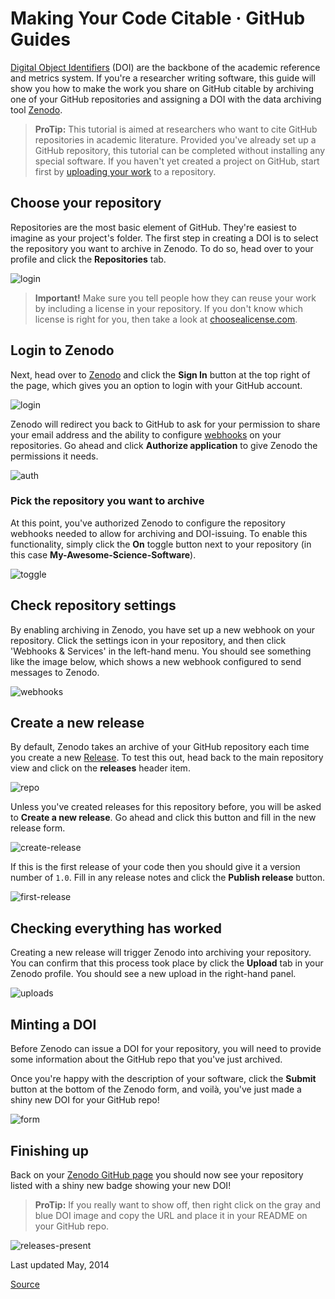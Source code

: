 # Making Your Code Citable · GitHub Guides

[Digital Object Identifiers][1] (DOI) are the backbone of the academic reference and metrics system. If you're a researcher writing software, this guide will show you how to make the work you share on GitHub citable by archiving one of your GitHub repositories and assigning a DOI with the data archiving tool [Zenodo][2].

> **ProTip:** This tutorial is aimed at researchers who want to cite GitHub repositories in academic literature. Provided you've already set up a GitHub repository, this tutorial can be completed without installing any special software. If you haven't yet created a project on GitHub, start first by [uploading your work][3] to a repository.

## Choose your repository

Repositories are the most basic element of GitHub. They're easiest to imagine as your project's folder. The first step in creating a DOI is to select the repository you want to archive in Zenodo. To do so, head over to your profile and click the **Repositories** tab.

![login][4]

> **Important!** Make sure you tell people how they can reuse your work by including a license in your repository. If you don't know which license is right for you, then take a look at [choosealicense.com][5].

## Login to Zenodo

Next, head over to [Zenodo][6] and click the **Sign In** button at the top right of the page, which gives you an option to login with your GitHub account.

![login][7]

Zenodo will redirect you back to GitHub to ask for your permission to share your email address and the ability to configure [webhooks][8] on your repositories. Go ahead and click **Authorize application** to give Zenodo the permissions it needs.

![auth][9]

### Pick the repository you want to archive

At this point, you've authorized Zenodo to configure the repository webhooks needed to allow for archiving and DOI-issuing. To enable this functionality, simply click the **On** toggle button next to your repository (in this case **My-Awesome-Science-Software**).

![toggle][10]

## Check repository settings

By enabling archiving in Zenodo, you have set up a new webhook on your repository. Click the settings icon  in your repository, and then click 'Webhooks & Services' in the left-hand menu. You should see something like the image below, which shows a new webhook configured to send messages to Zenodo.

![webhooks][11]

## Create a new release

By default, Zenodo takes an archive of your GitHub repository each time you create a new [Release][12]. To test this out, head back to the main repository view and click on the **releases** header item.

![repo][13]

Unless you've created releases for this repository before, you will be asked to **Create a new release**. Go ahead and click this button and fill in the new release form.

![create-release][14]

If this is the first release of your code then you should give it a version number of `1.0`. Fill in any release notes and click the **Publish release** button.

![first-release][15]

## Checking everything has worked

Creating a new release will trigger Zenodo into archiving your repository. You can confirm that this process took place by click the **Upload** tab in your Zenodo profile. You should see a new upload in the right-hand panel.

![uploads][16]

## Minting a DOI

Before Zenodo can issue a DOI for your repository, you will need to provide some information about the GitHub repo that you've just archived.

Once you're happy with the description of your software, click the **Submit** button at the bottom of the Zenodo form, and voilà, you've just made a shiny new DOI for your GitHub repo!

![form][17]

## Finishing up

Back on your [Zenodo GitHub page][18] you should now see your repository listed with a shiny new badge showing your new DOI!

> **ProTip:** If you really want to show off, then right click on the gray and blue DOI image and copy the URL and place it in your README on your GitHub repo.

![releases-present][19]

Last updated May, 2014

[1]: http://en.wikipedia.org/wiki/Digital_object_identifier
[2]: https://zenodo.org/about
[3]: https://guides.github.com/introduction/desktop/
[4]: https://guides.github.com/repos.png
[5]: http://choosealicense.com/
[6]: http://zenodo.org
[7]: https://guides.github.com/zenodo-login.png
[8]: https://developer.github.com/webhooks/
[9]: https://guides.github.com/zenodo-authorize.png
[10]: https://guides.github.com/zenodo-toggle-on.png
[11]: https://guides.github.com/webhook-view.png
[12]: https://help.github.com/articles/about-releases
[13]: https://guides.github.com/repo-view.png
[14]: https://guides.github.com/create-release.png
[15]: https://guides.github.com/first-release.png
[16]: https://guides.github.com/upload-tab.png
[17]: https://guides.github.com/zenodo-form.png
[18]: https://zenodo.org/account/settings/github
[19]: https://guides.github.com/releases-present.png


[Source](https://guides.github.com/activities/citable-code/ "Permalink to Making Your Code Citable · GitHub Guides")

  
